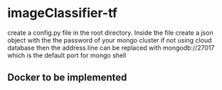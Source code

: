 # imageClassifier-tf
create a config.py file in the root directory. Inside the file create a json object with the the password of your mongo cluster
if not using cloud database then the address line can be replaced with mongodb://27017 which is the default port for mongo shell

## Docker to be implemented

